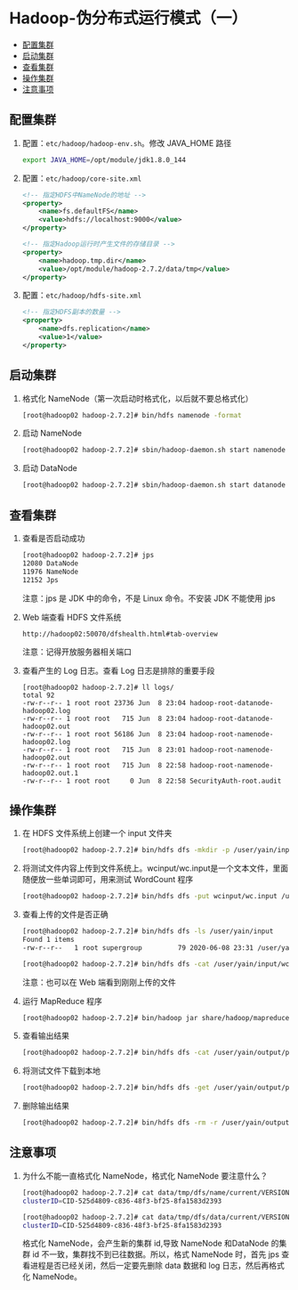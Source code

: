 # Hadoop-伪分布式运行模式（一）

  - [配置集群](#%E9%85%8D%E7%BD%AE%E9%9B%86%E7%BE%A4)
  - [启动集群](#%E5%90%AF%E5%8A%A8%E9%9B%86%E7%BE%A4)
  - [查看集群](#%E6%9F%A5%E7%9C%8B%E9%9B%86%E7%BE%A4)
  - [操作集群](#%E6%93%8D%E4%BD%9C%E9%9B%86%E7%BE%A4)
  - [注意事项](#%E6%B3%A8%E6%84%8F%E4%BA%8B%E9%A1%B9)

## 配置集群

1. 配置：`etc/hadoop/hadoop-env.sh`。修改 JAVA_HOME 路径
    ```bash
    export JAVA_HOME=/opt/module/jdk1.8.0_144
    ```

2. 配置：`etc/hadoop/core-site.xml`
    ```xml
    <!-- 指定HDFS中NameNode的地址 -->
    <property>
        <name>fs.defaultFS</name>
        <value>hdfs://localhost:9000</value>
    </property>

    <!-- 指定Hadoop运行时产生文件的存储目录 -->
    <property>
        <name>hadoop.tmp.dir</name>
        <value>/opt/module/hadoop-2.7.2/data/tmp</value>
    </property>
    ```

3. 配置：`etc/hadoop/hdfs-site.xml`
    ```xml
    <!-- 指定HDFS副本的数量 -->
    <property>
        <name>dfs.replication</name>
        <value>1</value>
    </property>
    ```

## 启动集群
1. 格式化 NameNode（第一次启动时格式化，以后就不要总格式化）
    ```bash
    [root@hadoop02 hadoop-2.7.2]# bin/hdfs namenode -format
    ```
2. 启动 NameNode
    ```bash
    [root@hadoop02 hadoop-2.7.2]# sbin/hadoop-daemon.sh start namenode
    ```
3. 启动 DataNode
    ```bash
    [root@hadoop02 hadoop-2.7.2]# sbin/hadoop-daemon.sh start datanode
    ```

## 查看集群
1. 查看是否启动成功
    ```bash
    [root@hadoop02 hadoop-2.7.2]# jps
    12080 DataNode
    11976 NameNode
    12152 Jps
    ```
    注意：jps 是 JDK 中的命令，不是 Linux 命令。不安装 JDK 不能使用 jps

2. Web 端查看 HDFS 文件系统
    ```
    http://hadoop02:50070/dfshealth.html#tab-overview
    ```
    注意：记得开放服务器相关端口
3. 查看产生的 Log 日志。查看 Log 日志是排除的重要手段
    ```
    [root@hadoop02 hadoop-2.7.2]# ll logs/
    total 92
    -rw-r--r-- 1 root root 23736 Jun  8 23:04 hadoop-root-datanode-hadoop02.log
    -rw-r--r-- 1 root root   715 Jun  8 23:04 hadoop-root-datanode-hadoop02.out
    -rw-r--r-- 1 root root 56186 Jun  8 23:04 hadoop-root-namenode-hadoop02.log
    -rw-r--r-- 1 root root   715 Jun  8 23:01 hadoop-root-namenode-hadoop02.out
    -rw-r--r-- 1 root root   715 Jun  8 22:58 hadoop-root-namenode-hadoop02.out.1
    -rw-r--r-- 1 root root     0 Jun  8 22:58 SecurityAuth-root.audit
    ```

## 操作集群
1. 在 HDFS 文件系统上创建一个 input 文件夹
    ```bash
    [root@hadoop02 hadoop-2.7.2]# bin/hdfs dfs -mkdir -p /user/yain/input
    ```
2. 将测试文件内容上传到文件系统上。wcinput/wc.input是一个文本文件，里面随便放一些单词即可，用来测试 WordCount 程序
    ```bash
    [root@hadoop02 hadoop-2.7.2]# bin/hdfs dfs -put wcinput/wc.input /user/yain/input
    ```
3. 查看上传的文件是否正确
    ```bash
    [root@hadoop02 hadoop-2.7.2]# bin/hdfs dfs -ls /user/yain/input
    Found 1 items
    -rw-r--r--   1 root supergroup         79 2020-06-08 23:31 /user/yain/input/wc.input

    [root@hadoop02 hadoop-2.7.2]# bin/hdfs dfs -cat /user/yain/input/wc.input
    ```
    注意：也可以在 Web 端看到刚刚上传的文件

4. 运行 MapReduce 程序
    ```bash
    [root@hadoop02 hadoop-2.7.2]# bin/hadoop jar share/hadoop/mapreduce/hadoop-mapreduce-examples-2.7.2.jar wordcount /user/yain/input /user/yain/output
    ```
5. 查看输出结果
    ```bash
    [root@hadoop02 hadoop-2.7.2]# bin/hdfs dfs -cat /user/yain/output/p*
    ```
6. 将测试文件下载到本地
    ```bash
    [root@hadoop02 hadoop-2.7.2]# bin/hdfs dfs -get /user/yain/output/part-r-00000 ./wcoutput/
    ```
7. 删除输出结果
    ```bash
    [root@hadoop02 hadoop-2.7.2]# bin/hdfs dfs -rm -r /user/yain/output
    ```

## 注意事项
1. 为什么不能一直格式化 NameNode，格式化 NameNode 要注意什么？
    ```bash
    [root@hadoop02 hadoop-2.7.2]# cat data/tmp/dfs/name/current/VERSION
    clusterID=CID-525d4809-c836-48f3-bf25-8fa1583d2393

    [root@hadoop02 hadoop-2.7.2]# cat data/tmp/dfs/data/current/VERSION
    clusterID=CID-525d4809-c836-48f3-bf25-8fa1583d2393
    ```
    格式化 NameNode，会产生新的集群 id,导致 NameNode 和DataNode 的集群 id 不一致，集群找不到已往数据。所以，格式 NameNode 时，首先 jps 查看进程是否已经关闭，然后一定要先删除 data 数据和 log 日志，然后再格式化 NameNode。